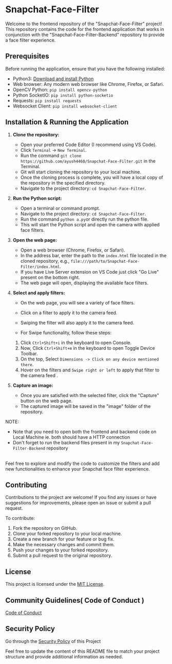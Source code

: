 # Snapchat-Face-Filter

Welcome to the frontend repository of the "Snapchat-Face-Filter" project! This repository contains the code for the frontend application that works in conjunction with the "Snapchat-Face-Filter-Backend" repository to provide a face filter experience.

## Prerequisites

Before running the application, ensure that you have the following installed:

- Python3: [Download and install Python](https://www.python.org/downloads/)
- Web browser: Any modern web browser like Chrome, Firefox, or Safari.
- OpenCV Python: `pip install opencv-python`
- Python SocketIO: `pip install python-socketio`
- Requests: `pip install requests`
- Websocket Client: `pip install websocket-client`

## Installation & Running the Application

1. **Clone the repository:**

   - Open your preferred Code Editor (I recommend using VS Code).
   - Click `Terminal` -> `New Terminal`.
   - Run the command `git clone https://github.com/ayush4460/Snapchat-Face-Filter.git` in the Terminal.
   - Git will start cloning the repository to your local machine.
   - Once the cloning process is complete, you will have a local copy of the repository in the specified directory.
   - Navigate to the project directory: `cd Snapchat-Face-Filter`.

2. **Run the Python script:**

   - Open a terminal or command prompt.
   - Navigate to the project directory: `cd Snapchat-Face-Filter`.
   - Run the command `python a.py`or directly run the python file.
   - This will start the Python script and open the camera with applied face filters.

3. **Open the web page:**

   - Open a web browser (Chrome, Firefox, or Safari).
   - In the address bar, enter the path to the `index.html` file located in the cloned repository, e.g., `file:///path/to/Snapchat-Face-Filter/index.html`.
   - If you have Live Server extension on VS Code just click "Go Live" present on the bottom right.
   - The web page will open, displaying the available face filters.

4. **Select and apply filters:**

   - On the web page, you will see a variety of face filters.
   - Click on a filter to apply it to the camera feed.
   - Swiping the filter will also apply it to the camera feed.

   - For Swipe functionality, follow these steps:
   1) Click `Ctrl+Shift+i` in the keyboard to open Console.
   2) Now, Click `Ctrl+Shift+m` in the keyboard to open Toggle Device Toolbar.
   3) On the top, Select `Dimensions -> Click on any device mentioned there`.
   4) Hover on the filters and `Swipe right or left` to apply that filter to the camera feed .

5. **Capture an image:**

   - Once you are satisfied with the selected filter, click the "Capture" button on the web page.
   - The captured image will be saved in the "image" folder of the repository.

NOTE:
- Note that you need to open both the frontend and backend code on Local Machine ie. both should have a HTTP connection
- Don't forget to run the backend files present in my `Snapchat-Face-Filter-Backend` repository
<br>
Feel free to explore and modify the code to customize the filters and add new functionalities to enhance your Snapchat face filter experience.

## Contributing

Contributions to the project are welcome! If you find any issues or have suggestions for improvements, please open an issue or submit a pull request.

To contribute:

1. Fork the repository on GitHub.
2. Clone your forked repository to your local machine.
3. Create a new branch for your feature or bug fix.
4. Make the necessary changes and commit them.
5. Push your changes to your forked repository.
6. Submit a pull request to the original repository.

## License

This project is licensed under the [MIT License](LICENSE).


## Community Guidelines( Code of Conduct )

[Code of Conduct](CODE_OF_CONDUCT.md)


## Security Policy

Go through the [Security Policy](SECURITY.md) of this Project

Feel free to update the content of this README file to match your project structure and provide additional information as needed.
